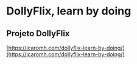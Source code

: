 # DollyFlix, learn by doing

## Projeto DollyFlix

[https://icaromh.com/dollyflix-learn-by-doing/](https://icaromh.com/dollyflix-learn-by-doing/)

